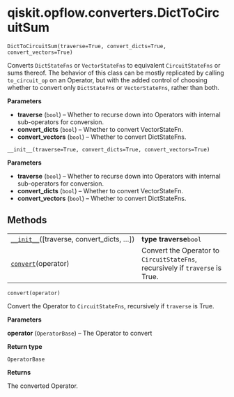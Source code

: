 # qiskit.opflow\.converters.DictToCircuitSum

<span id="undefined" />

`DictToCircuitSum(traverse=True, convert_dicts=True, convert_vectors=True)`

Converts `DictStateFns` or `VectorStateFns` to equivalent `CircuitStateFns` or sums thereof. The behavior of this class can be mostly replicated by calling `to_circuit_op` on an Operator, but with the added control of choosing whether to convert only `DictStateFns` or `VectorStateFns`, rather than both.

**Parameters**

*   **traverse** (`bool`) – Whether to recurse down into Operators with internal sub-operators for conversion.
*   **convert\_dicts** (`bool`) – Whether to convert VectorStateFn.
*   **convert\_vectors** (`bool`) – Whether to convert DictStateFns.

<span id="undefined" />

`__init__(traverse=True, convert_dicts=True, convert_vectors=True)`

**Parameters**

*   **traverse** (`bool`) – Whether to recurse down into Operators with internal sub-operators for conversion.
*   **convert\_dicts** (`bool`) – Whether to convert VectorStateFn.
*   **convert\_vectors** (`bool`) – Whether to convert DictStateFns.

## Methods

|                                                                                                                                                        |                                                                               |
| ------------------------------------------------------------------------------------------------------------------------------------------------------ | ----------------------------------------------------------------------------- |
| [`__init__`](#qiskit.opflow.converters.DictToCircuitSum.__init__ "qiskit.opflow.converters.DictToCircuitSum.__init__")(\[traverse, convert\_dicts, …]) | **type traverse**`bool`                                                       |
| [`convert`](#qiskit.opflow.converters.DictToCircuitSum.convert "qiskit.opflow.converters.DictToCircuitSum.convert")(operator)                          | Convert the Operator to `CircuitStateFns`, recursively if `traverse` is True. |

<span id="undefined" />

`convert(operator)`

Convert the Operator to `CircuitStateFns`, recursively if `traverse` is True.

**Parameters**

**operator** (`OperatorBase`) – The Operator to convert

**Return type**

`OperatorBase`

**Returns**

The converted Operator.
